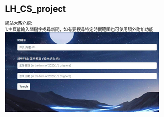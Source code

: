 # LH_CS_project
網站大略介紹:    
  1.主頁能輸入關鍵字找尋新聞，如有要搜尋特定時間範圍也可使用額外附加功能  
![image](https://github.com/youthink0/LH_CS_project/blob/use-in-readme/home_intro.JPG?raw=true)
